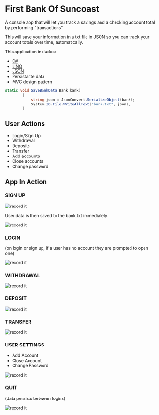 # First Bank Of Suncoast

A console app that will let you track a savings and a checking account total by performing "transactions"

This will save your information in a txt file in JSON so you can track your account totals over time, automatically.

This application includes:

- [C#](https://docs.microsoft.com/en-us/dotnet/csharp/)
- [LINQ](https://docs.microsoft.com/en-us/dotnet/csharp/programming-guide/concepts/linq/)
- [JSON](https://www.json.org/json-en.html)
- Persistante data
- MVC design pattern

```C#
static void SaveBankData(Bank bank)
        {
            string json = JsonConvert.SerializeObject(bank);
            System.IO.File.WriteAllText("bank.txt", json);
        }
```

## User Actions

- Login/Sign Up
- Withdrawal
- Deposits
- Transfer
- Add accounts
- Close accounts
- Change password

## App In Action

### SIGN UP
![record it](http://g.recordit.co/YGtfxeXTm6.gif)

User data is then saved to the bank.txt immediately

![record it](http://g.recordit.co/iFgbcNt2qn.gif)

### LOGIN

(on login or sign up, if a user has no account they are prompted to open one)

![record it](http://g.recordit.co/zwMwGJhujd.gif)

### WITHDRAWAL
![record it](http://g.recordit.co/uanizL3bpY.gif)

### DEPOSIT
![record it](http://g.recordit.co/WIhra65dCS.gif)

### TRANSFER
![record it](http://g.recordit.co/uIvF7PTuxl.gif)

### USER SETTINGS

- Add Account
- Close Account
- Change Password

![record it](http://g.recordit.co/HLETE9ecxe.gif)

### QUIT

(data persists between logins)

![record it](http://g.recordit.co/qND0U3VoBM.gif)
